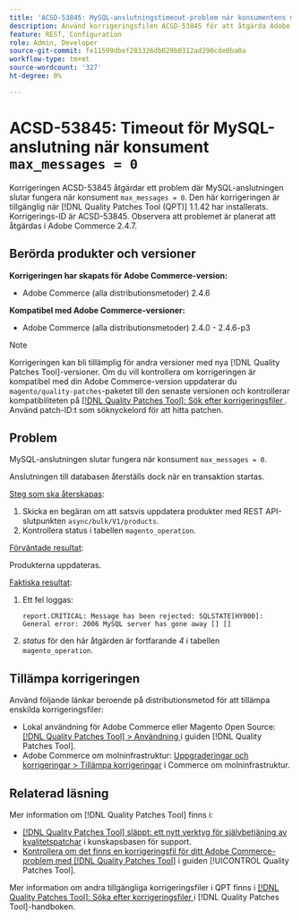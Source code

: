 ```yaml
---
title: 'ACSD-53845: MySQL-anslutningstimeout-problem när konsumentens max_messages = 0'
description: Använd korrigeringsfilen ACSD-53845 för att åtgärda Adobe Commerce-problemet där MySQL-anslutningen slutar fungera när konsument`max_messages = 0`.
feature: REST, Configuration
role: Admin, Developer
source-git-commit: fe11599dbef283326db029b0312ad290cde0ba0a
workflow-type: tm+mt
source-wordcount: '327'
ht-degree: 0%

---
```


# ACSD-53845: Timeout för MySQL-anslutning när konsument `max_messages = 0`

Korrigeringen ACSD-53845 åtgärdar ett problem där MySQL-anslutningen slutar fungera när konsument `max_messages = 0`. Den här korrigeringen är tillgänglig när [!DNL Quality Patches Tool (QPT)] 1.1.42 har installerats. Korrigerings-ID är ACSD-53845. Observera att problemet är planerat att åtgärdas i Adobe Commerce 2.4.7.

## Berörda produkter och versioner

**Korrigeringen har skapats för Adobe Commerce-version:**

* Adobe Commerce (alla distributionsmetoder) 2.4.6

**Kompatibel med Adobe Commerce-versioner:**

* Adobe Commerce (alla distributionsmetoder) 2.4.0 - 2.4.6-p3

>[!NOTE]
>
>Korrigeringen kan bli tillämplig för andra versioner med nya [!DNL Quality Patches Tool]-versioner. Om du vill kontrollera om korrigeringen är kompatibel med din Adobe Commerce-version uppdaterar du `magento/quality-patches`-paketet till den senaste versionen och kontrollerar kompatibiliteten på [[!DNL Quality Patches Tool]: Sök efter korrigeringsfiler ](https://experienceleague.adobe.com/tools/commerce-quality-patches/index.html). Använd patch-ID:t som söknyckelord för att hitta patchen.

## Problem

MySQL-anslutningen slutar fungera när konsument `max_messages = 0`.

Anslutningen till databasen återställs dock när en transaktion startas.

<u>Steg som ska återskapas</u>:

1. Skicka en begäran om att satsvis uppdatera produkter med REST API-slutpunkten `async/bulk/V1/products`.
1. Kontrollera status i tabellen `magento_operation`.

<u>Förväntade resultat</u>:

Produkterna uppdateras.

<u>Faktiska resultat</u>:

1. Ett fel loggas:

   ```
   report.CRITICAL: Message has been rejected: SQLSTATE[HY000]: General error: 2006 MySQL server has gone away [] []
   ```

1. *status* för den här åtgärden är fortfarande *4* i tabellen `magento_operation`.

## Tillämpa korrigeringen

Använd följande länkar beroende på distributionsmetod för att tillämpa enskilda korrigeringsfiler:

* Lokal användning för Adobe Commerce eller Magento Open Source: [[!DNL Quality Patches Tool] > Användning ](/help/tools/quality-patches-tool/usage.md) i guiden [!DNL Quality Patches Tool].
* Adobe Commerce om molninfrastruktur: [Uppgraderingar och korrigeringar > Tillämpa korrigeringar](https://experienceleague.adobe.com/docs/commerce-cloud-service/user-guide/develop/upgrade/apply-patches.html) i Commerce om molninfrastruktur.

## Relaterad läsning

Mer information om [!DNL Quality Patches Tool] finns i:

* [[!DNL Quality Patches Tool] släppt: ett nytt verktyg för självbetjäning av kvalitetspatchar](https://experienceleague.adobe.com/en/docs/commerce-knowledge-base/kb/announcements/commerce-announcements/magento-quality-patches-released-new-tool-to-self-serve-quality-patches) i kunskapsbasen för support.
* [Kontrollera om det finns en korrigeringsfil för ditt Adobe Commerce-problem med  [!DNL Quality Patches Tool]](/help/tools/quality-patches-tool/patches-available-in-qpt/check-patch-for-magento-issue-with-magento-quality-patches.md) i guiden [!UICONTROL Quality Patches Tool].


Mer information om andra tillgängliga korrigeringsfiler i QPT finns i [[!DNL Quality Patches Tool]: Söka efter korrigeringsfiler ](https://experienceleague.adobe.com/tools/commerce-quality-patches/index.html) i [!DNL Quality Patches Tool]-handboken.
